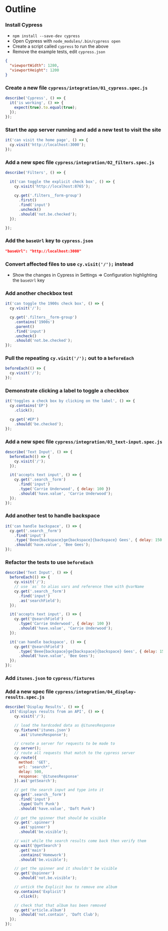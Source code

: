 # Outline

### Install Cypress
* `npm install --save-dev cypress`
* Open Cypress with `node_modules/.bin/cypress open`
* Create a script called `cypress` to run the above
* Remove the example tests, edit `cypress.json`

```json
{
  "viewportWidth": 1280,
  "viewportHeight": 1200
}
```

### Create a new file `cypress/integration/01_cypress.spec.js`

```js
describe('Cypress', () => {
  it('is working', () => {
    expect(true).to.equal(true);
  });
});
```

### Start the app server running and add a new test to visit the site

```js
it('can visit the home page', () => {
  cy.visit('http://localhost:3000');
});
```

### Add a new spec file `cypress/integration/02_filters.spec.js`

```js
describe('Filters', () => {

  it('can toggle the explicit check box', () => {
    cy.visit('http://localhost:8765');
    
    cy.get('.filters__form-group')
      .first()
      .find('input')
      .uncheck()
      .should('not.be.checked');
  });

});
```

### Add the `baseUrl` key to `cypress.json`

```json
"baseUrl": "http://localhost:3000"
```

### Convert affected files to use `cy.visit('/');` instead
* Show the changes in Cypress in Settings => Configuration highlighting the `baseUrl` key

### Add another checkbox test

```js
it('can toggle the 1900s check box', () => {
  cy.visit('/');

  cy.get('.filters__form-group')
    .contains('1900s')
    .parent()
    .find('input')
    .uncheck()
    .should('not.be.checked');
});
```

### Pull the repeating `cy.visit('/');` out to a `beforeEach`

```js
beforeEach(() => {
  cy.visit('/');
});
```

### Demonstrate clicking a label to toggle a checkbox

```js
it('toggles a check box by clicking on the label', () => {
  cy.contains('EP')
    .click();

  cy.get('#EP')
    .should('be.checked');
});
```

### Add a new spec file `cypress/integration/03_text-input.spec.js`

```js
describe('Text Input', () => {
  beforeEach(() => {
    cy.visit('/');
  });

  it('accepts text input', () => {
    cy.get('.search__form')
      .find('input')
      .type('Carrie Underwood', { delay: 100 })
      .should('have.value', 'Carrie Underwood');
  });
});
```

### Add another test to handle backspace

```js
it('can handle backspace', () => {
  cy.get('.search__form')
    .find('input')
    .type('Beee{backspace}ge{backspace}{backspace} Gees', { delay: 150 })
    .should('have.value', 'Bee Gees');
});
```

### Refactor the tests to use `beforeEach`

```js
describe('Text Input', () => {
  beforeEach(() => {
    cy.visit('/');
    // use `as` to alias vars and reference them with @varName
    cy.get('.search__form')
      .find('input')
      .as('searchField');
  });

  it('accepts text input', () => {
    cy.get('@searchField')
      .type('Carrie Underwood', { delay: 100 })
      .should('have.value', 'Carrie Underwood');
  });

  it('can handle backspace', () => {
    cy.get('@searchField')
      .type('Beee{backspace}ge{backspace}{backspace} Gees', { delay: 150 })
      .should('have.value', 'Bee Gees');
  });
});
```

### Add `itunes.json` to `cypress/fixtures`

### Add a new spec file `cypress/integration/04_display-results.spec.js`

```js
describe('Display Results', () => {
  it('displays results from an API', () => {
    cy.visit('/');

    // load the hardcoded data as @itunesResponse
    cy.fixture('itunes.json')
      .as('itunesResponse');

    // create a server for requests to be made to
    cy.server();
    // route all requests that match to the cypress server
    cy.route({
      method: 'GET',
      url: 'search*',
      delay: 500,
      response: '@itunesResponse'
    }).as('getSearch');

    // get the search input and type into it
    cy.get('.search__form')
      .find('input')
      .type('Daft Punk')
      .should('have.value', 'Daft Punk')
      
    // get the spinner that should be visible
    cy.get('.spinner')
      .as('spinner')
      .should('be.visible');

    // wait while the search results come back then verify them
    cy.wait('@getSearch')
      .get('main')
      .contains('Homework')
      .should('be.visible');

    // get the spinner and it shouldn't be visible
    cy.get('@spinner')
      .should('not.be.visible');

    // untick the Explicit box to remove one album
    cy.contains('Explicit')
      .click();

    // check that that album has been removed
    cy.get('article.album')
      .should('not.contain', 'Daft Club');
  });
});
```

